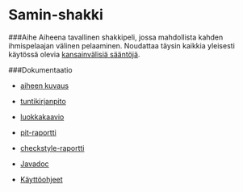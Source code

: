 # Samin-shakki

###Aihe
Aiheena tavallinen shakkipeli, jossa mahdollista kahden ihmispelaajan välinen pelaaminen. Noudattaa täysin kaikkia yleisesti käytössä olevia [kansainvälisiä sääntöjä](https://en.wikipedia.org/wiki/Rules_of_chess ).

###Dokumentaatio
- [aiheen kuvaus](dokumentaatio/Aihemäärittely.md)

- [tuntikirjanpito](dokumentaatio/Tuntikirjanpito.md)

- [luokkakaavio](dokumentaatio/aiheenKuvausJaRakenne.md)

- [pit-raportti](https://htmlpreview.github.io/?https://github.com/salsam/Samin-shakki/blob/master/dokumentaatio/pit/201606221217/index.html)

- [checkstyle-raportti](https://htmlpreview.github.io/?https://github.com/salsam/Samin-shakki/blob/master/dokumentaatio/site/checkstyle.html)

- [Javadoc](https://htmlpreview.github.io/?https://github.com/salsam/Samin-shakki/blob/master/dokumentaatio/site/apidocs/index.html)

- [Käyttöohjeet](dokumentaatio/Käyttöohjeet.md) 




